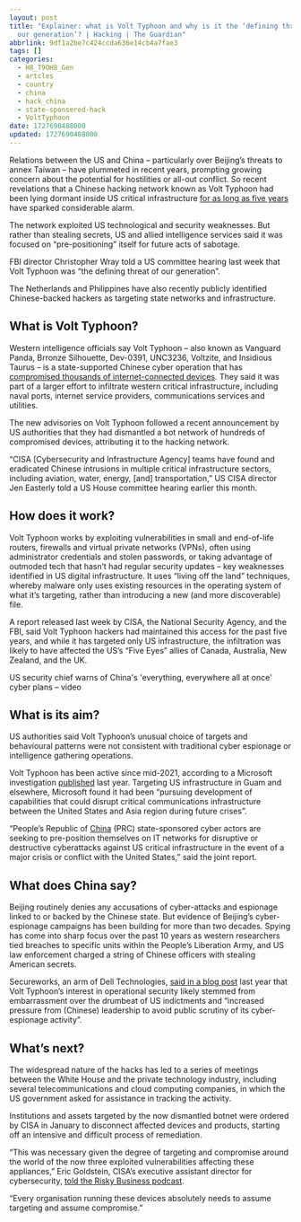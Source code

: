 ```yaml
---
layout: post
title: "Explainer: what is Volt Typhoon and why is it the ‘defining threat of
  our generation’? | Hacking | The Guardian"
abbrlink: 9df1a2be7c424ccda636e14cb4a7fae3
tags: []
categories:
  - H8_T9OH8_Gen
  - artcles
  - country
  - china
  - hack_china
  - state-sponsered-hack
  - VoltTyphoon
date: 1727690488000
updated: 1727690488000
---
```


Relations between the US and China – particularly over Beijing’s threats to annex Taiwan – have plummeted in recent years, prompting growing concern about the potential for hostilities or all-out conflict. So recent revelations that a Chinese hacking network known as Volt Typhoon had been lying dormant inside US critical infrastructure [for as long as five years](https://www.theguardian.com/technology/2024/feb/08/chinese-hack-us-transportation-infrastructure) have sparked considerable alarm.

The network exploited US technological and security weaknesses. But rather than stealing secrets, US and allied intelligence services said it was focused on “pre-positioning” itself for future acts of sabotage.

FBI director Christopher Wray told a US committee hearing last week that Volt Typhoon was “the defining threat of our generation”.

The Netherlands and Philippines have also recently publicly identified Chinese-backed hackers as targeting state networks and infrastructure.

## What is Volt Typhoon?

Western intelligence officials say Volt Typhoon – also known as Vanguard Panda, Brronze Silhouette, Dev-0391, UNC3236, Voltzite, and Insidious Taurus – is a state-supported Chinese cyber operation that has [compromised thousands of internet-connected devices](https://www.reuters.com/technology/what-is-volt-typhoon-alleged-china-backed-hacking-group-2023-05-25/). They said it was part of a larger effort to infiltrate western critical infrastructure, including naval ports, internet service providers, communications services and utilities.

The new advisories on Volt Typhoon followed a recent announcement by US authorities that they had dismantled a bot network of hundreds of compromised devices, attributing it to the hacking network.

“CISA \[Cybersecurity and Infrastructure Agency] teams have found and eradicated Chinese intrusions in multiple critical infrastructure sectors, including aviation, water, energy, \[and] transportation,” US CISA director Jen Easterly told a US House committee hearing earlier this month.

## How does it work?

Volt Typhoon works by exploiting vulnerabilities in small and end-of-life routers, firewalls and virtual private networks (VPNs), often using administrator credentials and stolen passwords, or taking advantage of outmoded tech that hasn’t had regular security updates – key weaknesses identified in US digital infrastructure. It uses “living off the land” techniques, whereby malware only uses existing resources in the operating system of what it’s targeting, rather than introducing a new (and more discoverable) file.

A report released last week by CISA, the National Security Agency, and the FBI, said Volt Typhoon hackers had maintained this access for the past five years, and while it has targeted only US infrastructure, the infiltration was likely to have affected the US’s “Five Eyes” allies of Canada, Australia, New Zealand, and the UK.

US security chief warns of China's 'everything, everywhere all at once' cyber plans – video

## What is its aim?

US authorities said Volt Typhoon’s unusual choice of targets and behavioural patterns were not consistent with traditional cyber espionage or intelligence gathering operations.

Volt Typhoon has been active since mid-2021, according to a Microsoft investigation [published](https://www.microsoft.com/en-us/security/blog/2023/05/24/volt-typhoon-targets-us-critical-infrastructure-with-living-off-the-land-techniques/) last year. Targeting US infrastructure in Guam and elsewhere, Microsoft found it had been “pursuing development of capabilities that could disrupt critical communications infrastructure between the United States and Asia region during future crises”.

“People’s Republic of [China](https://www.theguardian.com/world/china) (PRC) state-sponsored cyber actors are seeking to pre-position themselves on IT networks for disruptive or destructive cyberattacks against US critical infrastructure in the event of a major crisis or conflict with the United States,” said the joint report.

## What does China say?

Beijing routinely denies any accusations of cyber-attacks and espionage linked to or backed by the Chinese state. But evidence of Beijing’s cyber-espionage campaigns has been building for more than two decades. Spying has come into sharp focus over the past 10 years as western researchers tied breaches to specific units within the People’s Liberation Army, and US law enforcement charged a string of Chinese officers with stealing American secrets.

Secureworks, an arm of Dell Technologies, [said in a blog post](https://www.secureworks.com/blog/chinese-cyberespionage-group-bronze-silhouette-targets-us-government-and-defense-organizations) last year that Volt Typhoon’s interest in operational security likely stemmed from embarrassment over the drumbeat of US indictments and “increased pressure from (Chinese) leadership to avoid public scrutiny of its cyber-espionage activity”.

## What’s next?

The widespread nature of the hacks has led to a series of meetings between the White House and the private technology industry, including several telecommunications and cloud computing companies, in which the US government asked for assistance in tracking the activity.

Institutions and assets targeted by the now dismantled botnet were ordered by CISA in January to disconnect affected devices and products, starting off an intensive and difficult process of remediation.

“This was necessary given the degree of targeting and compromise around the world of the now three exploited vulnerabilities affecting these appliances,” Eric Goldstein, CISA’s executive assistant director for cybersecurity, [told the Risky Business podcast](https://risky.biz/RB735/).

“Every organisation running these devices absolutely needs to assume targeting and assume compromise.”
